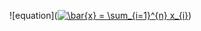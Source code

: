 ![equation](<a href="https://www.codecogs.com/eqnedit.php?latex=\bar{x}&space;=&space;\sum_{i=1}^{n}&space;x_{i}" target="_blank"><img src="https://latex.codecogs.com/gif.latex?\bar{x}&space;=&space;\sum_{i=1}^{n}&space;x_{i}" title="\bar{x} = \sum_{i=1}^{n} x_{i}" /></a>)
